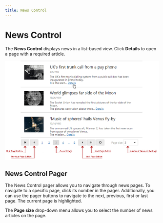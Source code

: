 ```yaml
---
title: News Control
---
```

# News Control
The **News Control** displays news in a list-based view. Click **Details** to open a page with a required article.

![News Control Pager](../images/Img24050.png)

## News Control Pager
The News Control pager allows you to navigate through news pages. To navigate to a specific page, click its number in the pager. Additionally, you can use the pager buttons to navigate to the next, previous, first or last page. The current page is highlighted.

The **Page size** drop-down menu allows you to select the number of news articles on the page.